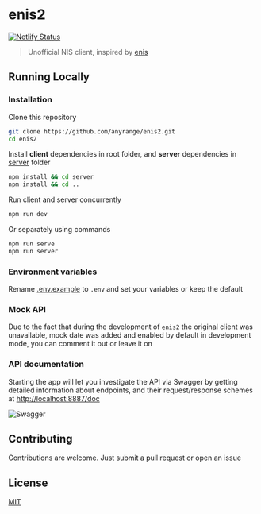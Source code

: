 # enis2

[![Netlify Status](https://api.netlify.com/api/v1/badges/23dfe53d-5fee-4df5-820d-45d6109b713a/deploy-status)](https://app.netlify.com/sites/enis2/deploys)

> Unofficial NIS client, inspired by [enis](https://github.com/superhooman/enis)

## Running Locally

### Installation

Clone this repository

```bash
git clone https://github.com/anyrange/enis2.git
cd enis2
```

Install **client** dependencies in root folder, and **server** dependencies in [server](/server/) folder

```bash
npm install && cd server
npm install && cd ..
```

Run client and server concurrently

```bash
npm run dev
```

Or separately using commands

```bash
npm run serve
npm run server
```

### Environment variables

Rename [.env.example](/.env.example) to `.env` and set your variables or keep the default

### Mock API

Due to the fact that during the development of `enis2` the original client was unavailable, mock date was added and enabled by default in development mode, you can comment it out or leave it on

### API documentation

Starting the app will let you investigate the API via Swagger by getting detailed information about endpoints, and their request/response schemes at [http://localhost:8887/doc](http://localhost:8887/doc)

![Swagger](https://i.imgur.com/fULUHZr.png)

## Contributing

Contributions are welcome. Just submit a pull request or open an issue

## License

[MIT](/LICENSE)
